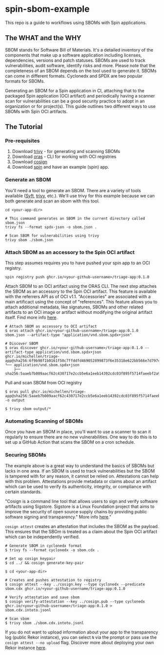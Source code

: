 # spin-sbom-example

This repo is a guide to workflows using SBOMs with Spin applications.

## The WHAT and the WHY

SBOM stands for Software Bill of Materials. It's a detailed inventory of the components that make up a software application including licenses, dependencies, versions and patch statuses. SBOMs are used to track vulnerabilities, audit software, identify risks and more. Please note that the completeness of an SBOM depends on the tool used to generate it. SBOMs can come in different formats. Cyclonedx and SPDX are two popular formats for SBOMs.

Generating an SBOM for a Spin application in CI, attaching that to the packaged Spin application (OCI artifact) and periodically having a scanner scan for vulnerabilities can be a good security practice to adopt in an organization or for project(s). This guide outlines two different ways to use SBOMs with Spin OCI artifacts.

## The Tutorial

### Pre-requisites

1. Download [trivy](https://aquasecurity.github.io/trivy/v0.57/getting-started/installation/) - for generating and scanning SBOMs
2. Download [oras](https://oras.land/docs/installation/) - CLI for working with OCI registries
3. Download [cosign](https://docs.sigstore.dev/cosign/system_config/installation/)
4. Download [spin](https://developer.fermyon.com/spin/v3/install) and have an example (spin) app.

### Generate an SBOM

You'll need a tool to generate an SBOM. There are a variety of tools available ([Syft](https://github.com/anchore/syft), [trivy](https://aquasecurity.github.io/trivy/v0.32/docs/sbom/), etc.). We'll use trivy for this example because we can both generate and scan an sbom with this tool.

```console
cd <your-app-dir>

# This command generates an SBOM in the current directory called sbom.json
trivy fs --format spdx-json -o sbom.json .
```

```console
# Scan SBOM for vulnerabilities using trivy
trivy sbom ./sbom.json
```


### Attach SBOM as an accessory to the Spin OCI artifact

This step assumes requires you to have pushed your spin app to an OCI registry.

```console
spin registry push ghcr.io/<your-github-username>/triage-app:0.1.0
```

Attach SBOM to an OCI artifact using the ORAS CLI. The next step attaches the SBOM as an accessory to the Spin OCI artifact. This feature is available with the referrers API as of OCI v1.1. "Accessories" are associated with a main artificact using the concept of "references". This feature allows you to attach additional metadata, like signatures, SBOMs and other related artifacts to an OCI image or artifact without modifying the original artifact itself. Find more info [here](https://opencontainers.org/posts/blog/2024-03-13-image-and-distribution-1-1/#artifacts).

```console
# Attach SBOM as accessory to OCI artifact
$ oras attach ghcr.io/<your-github-username>/triage-app:0.1.0 sbom.json --artifact-type "application/vnd.sbom.spdx+json"

# Discover SBOM
$ oras discover ghcr.io/<your-github-username>/triage-app:0.1.0 --artifact-type application/vnd.sbom.spdx+json
ghcr.io/michellen/triage-app@sha256:6f9b98f1b0161f50c7ffddfd469052899873f6e35318e622bb566e7d797cdff
└── application/vnd.sbom.spdx+json
    ├── sha256:5aaeb7b009aacf62c430717e2ccb5e6a1eeb14392cdc03f895f5714faeebf2a9
```

Pull and scan SBOM from OCI registry

```console
$ oras pull ghcr.io/michellen/triage-app@sha256:5aaeb7b009aacf62c430717e2ccb5e6a1eeb14392cdc03f895f5714faeebf2a9 -o output

$ trivy sbom output/*
```

### Automating Scanning of SBOMs

Once you have an SBOM in place, you'll want to use a scanner to scan it regularly to ensure there are no new vulnerabilities. One way to do this is to set up a GitHub Action that scans the SBOM on a cron schedule.

### Securing SBOMs

The example above is a great way to understand the basics of SBOMs but lacks in one area. If an SBOM is used to track vulnerabilities but the SBOM is tampered with for any reason, it cannot be relied on. Attestations can help with this problem. Attestations provide metadata or claims about an artifact which can be used to verify its authenticity, integrity, or compliance with certain standards.

"Cosign is a command line tool that allows users to sign and verify software artifacts using Sigstore. Sigstore is a Linux Foundation project that aims to improve the security of open source supply chains by providing public software signing and transparency." More info [here](https://docs.sigstore.dev/quickstart/quickstart-cosign/#quickstart-signing-and-verifying-with-cosign )."

`cosign attest` creates an attestation that includes the SBOM as the payload. This ensures that the SBOm is treated as a claim about the Spin OCI artifact which can be independently verified.

```
# Generate SBOM in cyclonedx format
$ trivy fs --format cyclonedx -o sbom.cdx .

# Set up cosign keypair
$ cd ../ && cosign generate-key-pair

$ cd <your-app-dir>

# Creates and pushes attestation to registry
$ cosign attest --key ../cosign.key --type cyclonedx --predicate sbom.cdx ghcr.io/<your-github-username/triage-app:0.1.0

# Verify attestation and save sbom
$ cosign verify-attestation --key ../cosign.pub --type cyclonedx  ghcr.io/<your-github-username>/triage-app:0.1.0 > sbom.cdx.intoto.jsonl

# Scan sbom
$ trivy sbom ./sbom.cdx.intoto.jsonl
```

If you do not want to upload information about your app to the transparency log (public Rekor instance), you can select `N` via the prompt or pass use the `cosign attest --no upload` flag. Discover more about deploying your own Rekor instance [here](https://medium.com/@sabre1041/setting-up-your-own-rekor-transparency-log-server-using-helm-fc7bbeafb59c).
